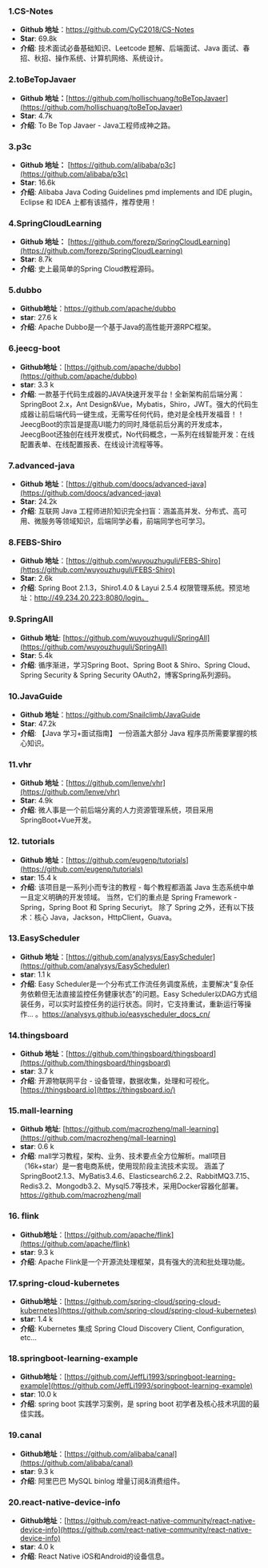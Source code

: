 ### 1.CS-Notes

- **Github 地址**：https://github.com/CyC2018/CS-Notes
- **Star**:  69.8k
- **介绍**: 技术面试必备基础知识、Leetcode 题解、后端面试、Java 面试、春招、秋招、操作系统、计算机网络、系统设计。

### 2.toBeTopJavaer

- **Github 地址：**[https://github.com/hollischuang/toBeTopJavaer](https://github.com/hollischuang/toBeTopJavaer)
- **Star**:  4.7k
- **介绍**: To Be Top Javaer - Java工程师成神之路。

### 3.p3c

- **Github 地址：** [https://github.com/alibaba/p3c](https://github.com/alibaba/p3c)
- **Star**:  16.6k
- **介绍**: Alibaba Java Coding Guidelines pmd implements and IDE plugin。Eclipse 和 IDEA 上都有该插件，推荐使用！

### 4.SpringCloudLearning

- **Github 地址：** [https://github.com/forezp/SpringCloudLearning](https://github.com/forezp/SpringCloudLearning)
- **Star**:  8.7k
- **介绍**: 史上最简单的Spring Cloud教程源码。

### 5.dubbo

- **Github地址**：<https://github.com/apache/dubbo>
- **star**: 27.6 k
- **介绍**: Apache Dubbo是一个基于Java的高性能开源RPC框架。

### 6.jeecg-boot

- **Github地址**：[https://github.com/apache/dubbo](https://github.com/apache/dubbo)
- **star**: 3.3 k
- **介绍**: 一款基于代码生成器的JAVA快速开发平台！全新架构前后端分离：SpringBoot 2.x，Ant Design&Vue，Mybatis，Shiro，JWT。强大的代码生成器让前后端代码一键生成，无需写任何代码，绝对是全栈开发福音！！ JeecgBoot的宗旨是提高UI能力的同时,降低前后分离的开发成本，JeecgBoot还独创在线开发模式，No代码概念，一系列在线智能开发：在线配置表单、在线配置报表、在线设计流程等等。

### 7.advanced-java

- **Github 地址**：[https://github.com/doocs/advanced-java](https://github.com/doocs/advanced-java)
- **Star**: 24.2k
- **介绍**: 互联网 Java 工程师进阶知识完全扫盲：涵盖高并发、分布式、高可用、微服务等领域知识，后端同学必看，前端同学也可学习。

### 8.FEBS-Shiro

- **Github 地址**：[https://github.com/wuyouzhuguli/FEBS-Shiro](https://github.com/wuyouzhuguli/FEBS-Shiro)
- **Star**: 2.6k
- **介绍**: Spring Boot 2.1.3，Shiro1.4.0 & Layui 2.5.4 权限管理系统。预览地址：http://49.234.20.223:8080/login。

### 9.SpringAll

- **Github 地址**: [https://github.com/wuyouzhuguli/SpringAll](https://github.com/wuyouzhuguli/SpringAll)
- **Star**: 5.4k
- **介绍**: 循序渐进，学习Spring Boot、Spring Boot & Shiro、Spring Cloud、Spring Security & Spring Security OAuth2，博客Spring系列源码。

### 10.JavaGuide

- **Github 地址**：<https://github.com/Snailclimb/JavaGuide>
- **Star**:  47.2k 
- **介绍**: 【Java 学习+面试指南】 一份涵盖大部分 Java 程序员所需要掌握的核心知识。

### 11.vhr

- **Github 地址**：[https://github.com/lenve/vhr](https://github.com/lenve/vhr)
- **Star**:  4.9k 
- **介绍**: 微人事是一个前后端分离的人力资源管理系统，项目采用SpringBoot+Vue开发。

### 12. tutorials

- **Github 地址**：[https://github.com/eugenp/tutorials](https://github.com/eugenp/tutorials)
- **star**: 15.4 k
- **介绍**:  该项目是一系列小而专注的教程 - 每个教程都涵盖 Java 生态系统中单一且定义明确的开发领域。 当然，它们的重点是 Spring Framework  -  Spring，Spring Boot 和 Spring Securiyt。 除了 Spring 之外，还有以下技术：核心 Java，Jackson，HttpClient，Guava。

### 13.EasyScheduler

- **Github 地址**：[https://github.com/analysys/EasyScheduler](https://github.com/analysys/EasyScheduler)
- **star**: 1.1 k
- **介绍**:  Easy Scheduler是一个分布式工作流任务调度系统，主要解决“复杂任务依赖但无法直接监控任务健康状态”的问题。Easy Scheduler以DAG方式组装任务，可以实时监控任务的运行状态。同时，它支持重试，重新运行等操作... 。https://analysys.github.io/easyscheduler_docs_cn/

### 14.thingsboard

- **Github 地址**：[https://github.com/thingsboard/thingsboard](https://github.com/thingsboard/thingsboard)
- **star**: 3.7 k
- **介绍**:  开源物联网平台 - 设备管理，数据收集，处理和可视化。 [https://thingsboard.io](https://thingsboard.io/)

### 15.mall-learning

- **Github 地址**: [https://github.com/macrozheng/mall-learning](https://github.com/macrozheng/mall-learning)
- **star**: 0.6 k
- **介绍**:  mall学习教程，架构、业务、技术要点全方位解析。mall项目（16k+star）是一套电商系统，使用现阶段主流技术实现。 涵盖了SpringBoot2.1.3、MyBatis3.4.6、Elasticsearch6.2.2、RabbitMQ3.7.15、Redis3.2、Mongodb3.2、Mysql5.7等技术，采用Docker容器化部署。 https://github.com/macrozheng/mall

### 16. flink

- **Github地址**：[https://github.com/apache/flink](https://github.com/apache/flink)
- **star**: 9.3 k
- **介绍**: Apache Flink是一个开源流处理框架，具有强大的流和批处理功能。

### 17.spring-cloud-kubernetes

- **Github地址**：[https://github.com/spring-cloud/spring-cloud-kubernetes](https://github.com/spring-cloud/spring-cloud-kubernetes)
- **star**: 1.4 k
- **介绍**: Kubernetes 集成 Spring Cloud Discovery Client, Configuration, etc...

### 18.springboot-learning-example

- **Github地址**：[https://github.com/JeffLi1993/springboot-learning-example](https://github.com/JeffLi1993/springboot-learning-example)
- **star**: 10.0 k
- **介绍**: spring boot 实践学习案例，是 spring boot 初学者及核心技术巩固的最佳实践。

### 19.canal

- **Github地址**：[https://github.com/alibaba/canal](https://github.com/alibaba/canal)
- **star**: 9.3 k
- **介绍**: 阿里巴巴 MySQL binlog 增量订阅&消费组件。

### 20.react-native-device-info

- **Github地址**：[https://github.com/react-native-community/react-native-device-info](https://github.com/react-native-community/react-native-device-info)
- **star**: 4.0 k
- **介绍**: React Native iOS和Android的设备信息。